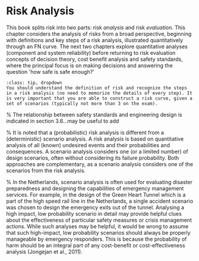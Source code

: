 # Risk Analysis

This book splits risk into two parts: risk *analysis* and risk *evaluation.* This chapter considers the analysis of risks from a broad perspective, beginning with definitions and key steps of a risk analysis, illustrated quantitatively through an FN curve. The next two chapters explore quantitative analyses (component and system reliability) before returning to risk evaluation concepts of decision theory, cost benefit analysis and safety standards, where the principal focus is on making decisions and answering the question 'how safe is safe enough?'

```{admonition} MUDE exam information
:class: tip, dropdown
You should understand the definition of risk and recognize the steps in a risk analysis (no need to memorize the details of every step). It is very important that you are able to construct a risk curve, given a set of scenarios (typically not more than 3 on the exam).
```

% The relationship between safety standards and engineering design is indicated in section 3.6...may be useful to add

% It is noted that a (probabilistic) risk analysis is different  from a (deterministic) scenario analysis. A risk analysis is based on quantitative analysis of all (known) undesired events and their probabilities and consequences. A scenario analysis considers one (or a limited number) of design scenarios, often without considering its failure probability. Both approaches are complementary, as a scenario analysis considers one of the scenarios from the risk analysis. 

% In the Netherlands, scenario analysis is often used for evaluating disaster preparedness and designing the capabilities of emergency management services. For example, in the design of the Green Heart Tunnel which is a part of the high speed rail line in the Netherlands, a single accident scenario was chosen to design the emergency exits out of the tunnel. Analysing a high impact, low probability scenario in detail may provide helpful clues about the effectiveness of particular safety measures or crisis management actions. While such analyses may be helpful, it would be wrong to assume that such high-impact, low probability scenarios should always be properly manageable by emergency responders. This is because the probability of harm should be an integral part of any cost-benefit or cost-effectiveness analysis (Jongejan et al., 2011).